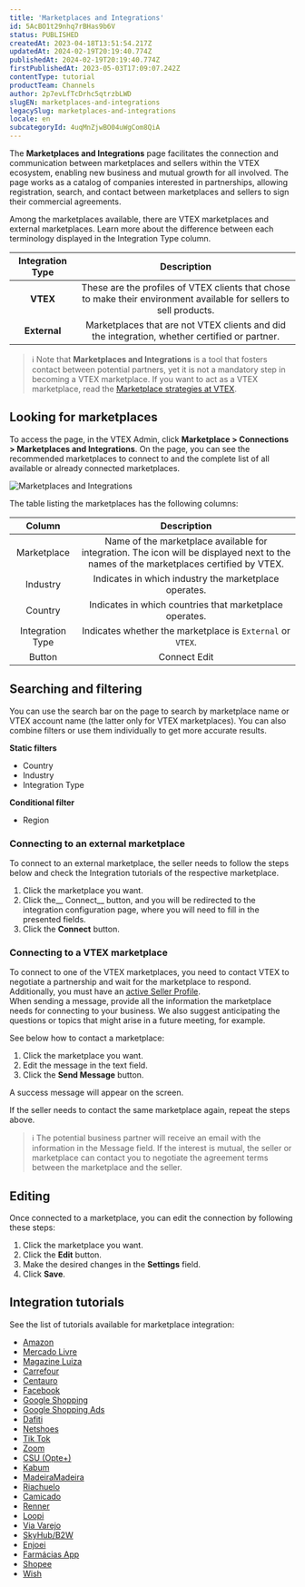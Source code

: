```yaml
---
title: 'Marketplaces and Integrations'
id: 5AcBO1t29nhq7rBHas9b6V
status: PUBLISHED
createdAt: 2023-04-18T13:51:54.217Z
updatedAt: 2024-02-19T20:19:40.774Z
publishedAt: 2024-02-19T20:19:40.774Z
firstPublishedAt: 2023-05-03T17:09:07.242Z
contentType: tutorial
productTeam: Channels
author: 2p7evLfTcDrhc5qtrzbLWD
slugEN: marketplaces-and-integrations
legacySlug: marketplaces-and-integrations
locale: en
subcategoryId: 4uqMnZjwBO04uWgCom8QiA
---
```


The __Marketplaces and Integrations__ page facilitates the connection and communication between marketplaces and sellers within the VTEX ecosystem, enabling new business and mutual growth for all involved. The page works as a catalog of companies interested in partnerships, allowing registration, search, and contact between marketplaces and sellers to sign their commercial agreements.  

Among the marketplaces available, there are VTEX marketplaces and external marketplaces. Learn more about the difference between each terminology displayed in the Integration Type column.  

| **Integration Type** | **Description** |
|:---:|:---:|
| **VTEX** | These are the profiles of VTEX clients that chose to make their environment available for sellers to sell products. |
| **External** | Marketplaces that are not VTEX clients and did the integration, whether certified or partner. |  

> ℹ️ Note that **Marketplaces and Integrations** is a tool that fosters contact between potential partners, yet it is not a mandatory step in becoming a VTEX marketplace. If you want to act as a VTEX marketplace, read the [Marketplace strategies at VTEX](/en/tutorial/estrategias-de-marketplace-na-vtex--tutorials_402#sendo-seller-vtex).

## Looking for marketplaces  

To access the page, in the VTEX Admin, click __Marketplace > Connections > Marketplaces and Integrations__. On the page, you can see the recommended marketplaces to connect to and the complete list of all available or already connected marketplaces.  

![Marketplaces and Integrations](https://cdn.statically.io/gh/vtexdocs/help-center-content/refs/heads/main/docs/en/tutorials/integrations/integration-settings/marketplaces-and-integrations_1.png)

The table listing the marketplaces has the following columns:  

| **Column** | **Description** |
|:---:|:---:|
| Marketplace | Name of the marketplace available for integration. The  icon <i class="fas fa-check-circle" style="color: #3c75d7;"></i> will be displayed next to the names of the marketplaces certified by VTEX. |
| Industry | Indicates in which industry the marketplace operates. |
| Country | Indicates in which countries that marketplace operates. |
| Integration Type | Indicates whether the marketplace is `External` or `VTEX`. |
| Button | Connect Edit |

## Searching and filtering  

You can use the search bar on the page to search by marketplace name or VTEX account name (the latter only for VTEX marketplaces). You can also combine filters or use them individually to get more accurate results.  

__Static filters__  

 - Country  
 - Industry  
 - Integration Type  

__Conditional filter__  

 - Region  

### __Connecting to an external marketplace__  

To connect to an external marketplace, the seller needs to follow the steps below and check the Integration tutorials of the respective marketplace.  

 1. Click the marketplace you want.
 2. Click the__ Connect__ button, and you will be redirected to the integration configuration page, where you will need to fill in the presented fields.
 3. Click the __Connect__ button.

### __Connecting to a VTEX marketplace__  

To connect to one of the VTEX marketplaces, you need to contact VTEX to negotiate a partnership and wait for the marketplace to respond. Additionally, you must have an [active Seller Profile](/en/tutorial/encontre-marketplaces-e-sellers-no-ecossistema-vtex--2bzC7tXlVgLEEjxo4ixcAM#perfil-da-loja).  
When sending a message, provide all the information the marketplace needs for connecting to your business. We also suggest anticipating the questions or topics that might arise in a future meeting, for example.  

See below how to contact a marketplace:  

 1. Click the marketplace you want.  
 2. Edit the message in the text field.  
 3. Click the __Send Message__ button.  

A success message will appear on the screen. 

If the seller needs to contact the same marketplace again, repeat the steps above.  

> ℹ️ The potential business partner will receive an email with the information in the Message field. If the interest is mutual, the seller or marketplace can contact you to negotiate the agreement terms between the marketplace and the seller.

## Editing  

Once connected to a marketplace, you can edit the connection by following these steps:  

 1. Click the marketplace you want.  
 2. Click the __Edit__ button.  
 3. Make the desired changes in the __Settings__ field.  
 4. Click __Save__.  

## Integration tutorials  

See the list of tutorials available for marketplace integration:  

- [Amazon](/en/tracks/configurar-integracao-com-a-amazon--6sgd4Pagy3wNsWKBvmIFrP)  
- [Mercado Livre](/en/tracks/configurar-integracao-do-mercado-livre--2YfvI3Jxe0CGIKoWIGQEIq)  
- [Magazine Luiza](/en/tracks/configurar-integracao-com-o-magazine-luiza--5Yx5IrNa7Y48c6aSC8wu2Y)  
- [Carrefour](/en/tracks/configurar-integracao-com-o-carrefour--2wYlj07cNuA8k8mmwY86K2)  
- [Centauro](/en/tracks/integracao-com-a-centauro--D8Qnjbr5lfLkUfMRhsfbj)  
- [Facebook](/en/tracks/integracao-com-o-facebook--7h8KvIC4DbRRc8VlyJ8PFc)  
- [Google Shopping](/en/tracks/configurar-integracao-com-o-google-shopping--25Sl7iOqq58PGfVfTAo8Xw)  
- [Google Shopping Ads](/en/tracks/como-fazer-campanhas-atraves-do-google-ads--47kz5PRQPK0IEaqGqiIuA)  
- [Dafiti](/en/tracks/configurar-integracao-da-dafiti--4wF4RBx9ygEkimW6SsKw8i)  
- [Netshoes](/en/tracks/configurar-integracao-da-netshoes--5Ua87lhFg4m0kEcuyqmcCm)  
- [Tik Tok](/en/tracks/integracao-com-o-tiktok--1r0yJSO11nrer1YVu3WTFd)  
- [Zoom](/en/tutorial/integrando-com-zoom--2OoQjigCVOIEWWkgOqwCK6?&utm_source=autocomplete)  
- [CSU (Opte+)](/en/tutorial/integrando-com-csu-opte-2--tutorials_4258)  
- [Kabum](/en/tutorial/integracao-com-o-kabum--DM0uQeFIXOk7CY9oAPrf0)  
- [MadeiraMadeira](/en/tutorial/integracao-com-madeiramadeira--J4QCENKiz4urYNfaMuE0i)  
- [Riachuelo](/en/tutorial/integracao-com-riachuelo--kpfxAgwEcANihHLT4iW81)  
- [Camicado](/en/tutorial/integracao-com-renner-e-camicado--5qf2wloosKlmIB8o2AitnT)  
- [Renner](/en/tutorial/integracao-com-renner-e-camicado--5qf2wloosKlmIB8o2AitnT)  
- [Loopi](/en/tutorial/integracao-com-loopi--2wmap3hWksLxJ0IYe7nYFP)  
- [Via Varejo](/en/tutorial/como-funciona-a-integracao-da-cnova-via-varejo--1vFbUZUL80SQ0SoySGO8E6)  
- [SkyHub/B2W](/en/tutorial/como-funciona-a-integracao-da-skyhub--UJfYlTdmw0so2OKSie2M8)  
- [Enjoei](/en/tutorial/integracao-com-enjoei--3mV9uhw1AdqFol8K2tfwly)  
- [Farmácias App](/en/tutorial/integrando-com-farmacias-app--tutorials_6271)    
- [Shopee](/en/tutorial/integracao-com-a-shopee-beta--5OV9idUY6fHu3P8grnCnqj)  
- [Wish ](/en/tracks/integracao-com-a-wish--50hbG4bzhSIhjz1lzqI1g4) 

